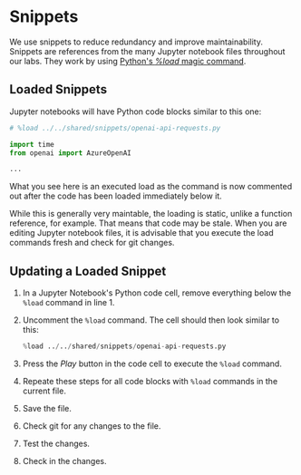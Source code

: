 # Snippets

We use snippets to reduce redundancy and improve maintainability. Snippets are references from the many Jupyter notebook files throughout our labs. They work by using [Python's _%load_ magic command](https://ipython.readthedocs.io/en/stable/interactive/magics.html#magic-load).

## Loaded Snippets

Jupyter notebooks will have Python code blocks similar to this one:

```python
# %load ../../shared/snippets/openai-api-requests.py

import time
from openai import AzureOpenAI

...
```

What you see here is an executed load as the command is now commented out after the code has been loaded immediately below it.

While this is generally very maintable, the loading is static, unlike a function reference, for example. That means that code may be stale. When you are editing Jupyter notebook files, it is advisable that you execute the load commands fresh and check for git changes.

## Updating a Loaded Snippet

1. In a Jupyter Notebook's Python code cell, remove everything below the `%load` command in line 1.
1. Uncomment the `%load` command. The cell should then look similar to this:

    ```python
    %load ../../shared/snippets/openai-api-requests.py
    ```

1. Press the _Play_ button in the code cell to execute the `%load` command.
1. Repeate these steps for all code blocks with `%load` commands in the current file.
1. Save the file.
1. Check git for any changes to the file.
1. Test the changes.
1. Check in the changes.
